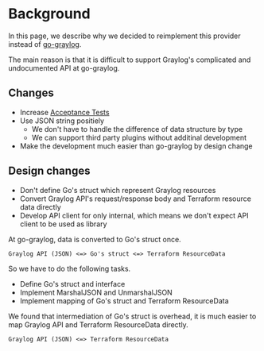 # Background

In this page, we describe why we decided to reimplement this provider instead of [go-graylog](https://github.com/suzuki-shunsuke/go-graylog).

The main reason is that it is difficult to support Graylog's complicated and undocumented API at go-graylog.

## Changes

* Increase [Acceptance Tests](https://www.terraform.io/docs/extend/testing/acceptance-tests/index.html)
* Use JSON string positiely
  * We don't have to handle the difference of data structure by type
  * We can support third party plugins without additinal development
* Make the development much easier than go-graylog by design change

## Design changes

* Don't define Go's struct which represent Graylog resources
* Convert Graylog API's request/response body and Terraform resource data directly
* Develop API client for only internal, which means we don't expect API client to be used as library

At go-graylog, data is converted to Go's struct once.

```
Graylog API (JSON) <=> Go's struct <=> Terraform ResourceData
```

So we have to do the following tasks.

* Define Go's struct and interface
* Implement MarshalJSON and UnmarshalJSON
* Implement mapping of Go's struct and Terraform ResourceData

We found that intermediation of Go's struct is overhead, it is much easier to map Graylog API and Terraform ResourceData directly.

```
Graylog API (JSON) <=> Terraform ResourceData
```
